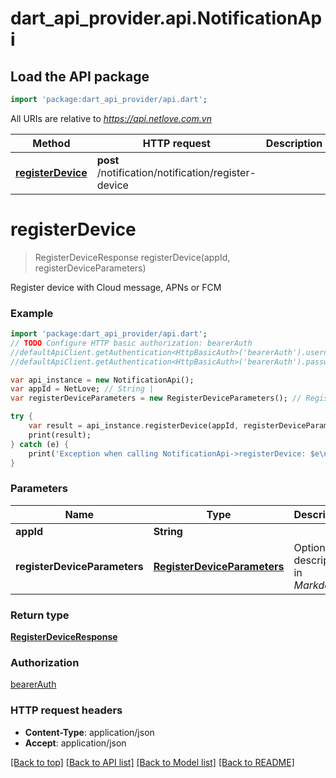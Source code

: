 # dart_api_provider.api.NotificationApi

## Load the API package
```dart
import 'package:dart_api_provider/api.dart';
```

All URIs are relative to *https://api.netlove.com.vn*

Method | HTTP request | Description
------------- | ------------- | -------------
[**registerDevice**](NotificationApi.md#registerdevice) | **post** /notification/notification/register-device | 


# **registerDevice**
> RegisterDeviceResponse registerDevice(appId, registerDeviceParameters)



Register device with Cloud message, APNs or FCM

### Example 
```dart
import 'package:dart_api_provider/api.dart';
// TODO Configure HTTP basic authorization: bearerAuth
//defaultApiClient.getAuthentication<HttpBasicAuth>('bearerAuth').username = 'YOUR_USERNAME'
//defaultApiClient.getAuthentication<HttpBasicAuth>('bearerAuth').password = 'YOUR_PASSWORD';

var api_instance = new NotificationApi();
var appId = NetLove; // String | 
var registerDeviceParameters = new RegisterDeviceParameters(); // RegisterDeviceParameters | Optional description in *Markdown*

try { 
    var result = api_instance.registerDevice(appId, registerDeviceParameters);
    print(result);
} catch (e) {
    print('Exception when calling NotificationApi->registerDevice: $e\n');
}
```

### Parameters

Name | Type | Description  | Notes
------------- | ------------- | ------------- | -------------
 **appId** | **String**|  | 
 **registerDeviceParameters** | [**RegisterDeviceParameters**](RegisterDeviceParameters.md)| Optional description in *Markdown* | 

### Return type

[**RegisterDeviceResponse**](RegisterDeviceResponse.md)

### Authorization

[bearerAuth](../README.md#bearerAuth)

### HTTP request headers

 - **Content-Type**: application/json
 - **Accept**: application/json

[[Back to top]](#) [[Back to API list]](../README.md#documentation-for-api-endpoints) [[Back to Model list]](../README.md#documentation-for-models) [[Back to README]](../README.md)

